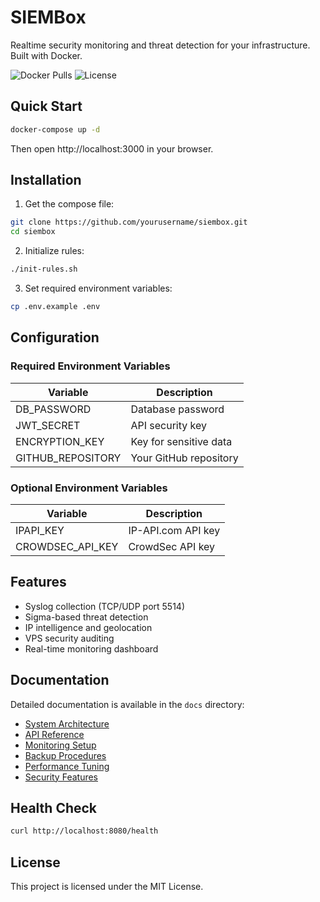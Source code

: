 # SIEMBox

Realtime security monitoring and threat detection for your infrastructure. Built with Docker.

![Docker Pulls](https://img.shields.io/docker/pulls/cladkins/siembox)
![License](https://img.shields.io/github/license/ycladkins/siembox)

## Quick Start

```bash
docker-compose up -d
```

Then open http://localhost:3000 in your browser.

## Installation

1. Get the compose file:
```bash
git clone https://github.com/yourusername/siembox.git
cd siembox
```

2. Initialize rules:
```bash
./init-rules.sh
```

3. Set required environment variables:
```bash
cp .env.example .env
```

## Configuration

### Required Environment Variables

| Variable | Description |
|----------|-------------|
| DB_PASSWORD | Database password |
| JWT_SECRET | API security key |
| ENCRYPTION_KEY | Key for sensitive data |
| GITHUB_REPOSITORY | Your GitHub repository |

### Optional Environment Variables

| Variable | Description |
|----------|-------------|
| IPAPI_KEY | IP-API.com API key |
| CROWDSEC_API_KEY | CrowdSec API key |

## Features

- Syslog collection (TCP/UDP port 5514)
- Sigma-based threat detection
- IP intelligence and geolocation
- VPS security auditing
- Real-time monitoring dashboard

## Documentation

Detailed documentation is available in the `docs` directory:
- [System Architecture](docs/overview.txt)
- [API Reference](docs/api.txt)
- [Monitoring Setup](docs/monitoring.txt)
- [Backup Procedures](docs/backup.txt)
- [Performance Tuning](docs/performance.txt)
- [Security Features](docs/security.txt)

## Health Check

```bash
curl http://localhost:8080/health
```

## License

This project is licensed under the MIT License.
